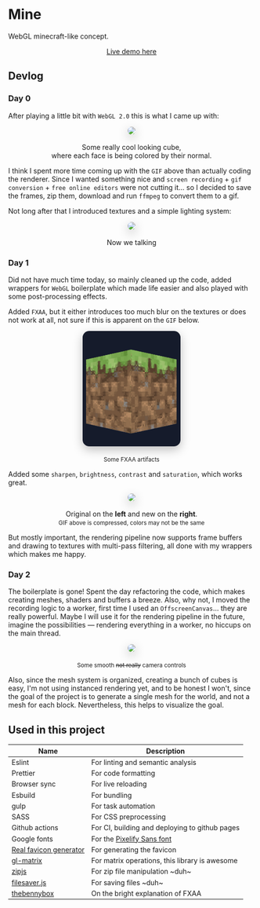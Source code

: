# Mine

WebGL minecraft-like concept.

<!-- <center>
    <p float="left" align="center">
		<img loading="lazy" src=".github/screenshots/day0.svg" style="width: 48%"/>
        <img loading="lazy" src=".github/screenshots/day0.gif" style="width: 48%"/>
    </p>
</center> -->

<p align="center">
	<a href="https://leandrosq.github.io/js-mine/">Live demo here</a>
</p>

## Devlog

### Day 0

After playing a little bit with `WebGL 2.0` this is what I came up with:

<p align="center">
	<img loading="lazy" src=".github/screenshots/day0.gif" style="height: 400px; border-radius: 10pt; box-shadow: 0px 5pt 15pt rgba(0, 0, 0, 0.25)"/>
</p>

<p align="center">Some really cool looking cube, <br>where each face is being colored by their normal.</p>

I think I spent more time coming up with the `GIF` above than actually coding the renderer. Since I wanted something nice and `screen recording` + `gif conversion` + `free online editors` were not cutting it... so I decided to save the frames, zip them, download and run `ffmpeg` to convert them to a gif.

Not long after that I introduced textures and a simple lighting system:
<p align="center">
	<img loading="lazy" src=".github/screenshots/day0-1.gif" style="height: 400px; border-radius: 10pt; box-shadow: 0px 5pt 15pt rgba(0, 0, 0, 0.25)"/>
</p>

<p align="center">Now we talking</p>

### Day 1

Did not have much time today, so mainly cleaned up the code, added wrappers for `WebGL` boilerplate which made life easier and also played with some post-processing effects.

Added `FXAA`, but it either introduces too much blur on the textures or does not work at all, not sure if this is apparent on the `GIF` below.
<p align="center">
	<img loading="lazy" src=".github/screenshots/day1-1.png" style="width: 200px; border-radius: 10pt; box-shadow: 0px 5pt 15pt rgba(0, 0, 0, 0.25)"/>
</p>
<p align="center"><small>Some FXAA artifacts</small></p>

Added some `sharpen`, `brightness`, `contrast` and `saturation`, which works great.

<p align="center">
	<img loading="lazy" src=".github/screenshots/day1.gif" style="height: 400px; border-radius: 10pt; box-shadow: 0px 5pt 15pt rgba(0, 0, 0, 0.25)"/>
</p>

<p align="center">Original on the <b>left</b> and new on the <b>right</b>.<br><small>GIF above is compressed, colors may not be the same</small></p>

But mostly important, the rendering pipeline now supports frame buffers and drawing to textures with multi-pass filtering, all done with my wrappers which makes me happy.

### Day 2

The boilerplate is gone!
Spent the day refactoring the code, which makes creating meshes, shaders and buffers a breeze.
Also, why not, I moved the recording logic to a worker, first time I used an `OffscreenCanvas`... they are really powerful. Maybe I will use it for the rendering pipeline in the future, imagine the possibilities — rendering everything in a worker, no hiccups on the main thread.

<p align="center">
	<img loading="lazy" src=".github/screenshots/day2.gif" style="height: 400px; border-radius: 10pt; box-shadow: 0px 5pt 15pt rgba(0, 0, 0, 0.25)"/>
</p>

<p align="center"><small>Some smooth <s>not really</s> camera controls</small></p>

Also, since the mesh system is organized, creating a bunch of cubes is easy, I'm not using instanced rendering yet, and to be honest I won't, since the goal of the project is to generate a single mesh for the world, and not a mesh for each block. Nevertheless, this helps to visualize the goal.

## Used in this project

| Name | Description |
| -- | -- |
| Eslint | For linting and semantic analysis |
| Prettier | For code formatting |
| Browser sync | For live reloading |
| Esbuild | For bundling |
| gulp | For task automation |
| SASS | For CSS preprocessing |
| Github actions | For CI, building and deploying to github pages |
| Google fonts | For the [Pixelify Sans font](https://fonts.google.com/specimen/Pixelify+Sans) |
| [Real favicon generator](https://realfavicongenerator.net/) | For generating the favicon |
| [gl-matrix](http://glmatrix.net/) | For matrix operations, this library is awesome |
| [zipjs](https://gildas-lormeau.github.io/zip.js/) | For zip file manipulation ~duh~ |
| [filesaver.js](https://github.com/eligrey/FileSaver.js) | For saving files ~duh~ |
| [thebennybox](https://www.youtube.com/watch?v=Z9bYzpwVINA) | On the bright explanation of FXAA |